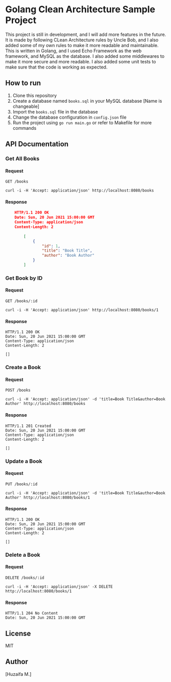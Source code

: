 # Golang Clean Architecture Sample Project

This project is still in development, and I will add more features in the future. It is made by following CLean Architecture rules by Uncle Bob, and I also added some of my own rules to make it more readable and maintainable. This is written in Golang, and I used Echo Framework as the web framework, and MySQL as the database. I also added some middlewares to make it more secure and more readable. I also added some unit tests to make sure that the code is working as expected.

## How to run

1. Clone this repository
2. Create a database named `books.sql` in your MySQL database [Name is changeable]
3. Import the `books.sql` file in the database
4. Change the database configuration in `config.json` file
5. Run the project using `go run main.go` or refer to Makefile for more commands

## API Documentation

### Get All Books

#### Request

`GET /books`

    curl -i -H 'Accept: application/json' http://localhost:8080/books

#### Response

```json
    HTTP/1.1 200 OK
    Date: Sun, 20 Jun 2021 15:00:00 GMT
    Content-Type: application/json
    Content-Length: 2
    
        [
            {
                "id": 1,
                "title": "Book Title",
                "author": "Book Author"
            }
        ]

```

### Get Book by ID

#### Request

`GET /books/:id`

    curl -i -H 'Accept: application/json' http://localhost:8080/books/1

#### Response

    HTTP/1.1 200 OK
    Date: Sun, 20 Jun 2021 15:00:00 GMT
    Content-Type: application/json
    Content-Length: 2

    []

### Create a Book

#### Request

`POST /books`

    curl -i -H 'Accept: application/json' -d 'title=Book Title&author=Book Author' http://localhost:8080/books

#### Response

    HTTP/1.1 201 Created
    Date: Sun, 20 Jun 2021 15:00:00 GMT
    Content-Type: application/json
    Content-Length: 2

    []

### Update a Book

#### Request

`PUT /books/:id`

    curl -i -H 'Accept: application/json' -d 'title=Book Title&author=Book Author' http://localhost:8080/books/1

#### Response

    HTTP/1.1 200 OK
    Date: Sun, 20 Jun 2021 15:00:00 GMT
    Content-Type: application/json
    Content-Length: 2

    []

### Delete a Book

#### Request

`DELETE /books/:id`

    curl -i -H 'Accept: application/json' -X DELETE http://localhost:8080/books/1

#### Response

    HTTP/1.1 204 No Content
    Date: Sun, 20 Jun 2021 15:00:00 GMT


## License

MIT

## Author

[Huzaifa M.]